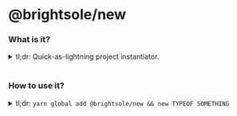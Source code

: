 # @brightsole/new

### What is it?
<details>
  <summary>
    tl;dr: Quick-as-lightning project instantiator.
  </summary>
  <br />

  I write tons of little apps in my free time. CLIs, frontends, packages, serverless projects... etc. The problem is, probably 75% of my time is taken up by dumb, mindless grind-work getting things like eslint/ava/process flow put together, and it's really hampered how quickly I can churn things out.


  So this repo is a meta-repo. It allows you to instantiate a new project, in a style I find agreeable, in mere seconds. It doesn't hide anything, it doesn't magic away anything that isn't *just completely dull as dishwater*. It's just here to let me build. **fast**.

  If there's anything in here that can be removed, it probably already has been. **But make no mistake, I'm making some choices here**. Every project uses `ava`. Every project uses reasonable `prettier`/`eslint` rules. Every project is tied to a github repo. Custom configuration at instantiation time is a luxury for when this tool is used by anyone not named `one19`, **and only then**. I will be debating optionally adding `typescript` to some things, same with `flow`. Otherwise, it'll be *super duper barebones and no frills*. Open an issue if you'd like, but a PR would be infinitely preferrable to my sanity, and yours, whomever you are. I hate this configuration shit, and this project is made to help me escape it, *please* don't drag me into more of it if you don't have to.

</details>
<br/>

### How to use it?
<details>
  <summary>
    tl;dr: <code>yarn global add @brightsole/new && new TYPEOF SOMETHING</code>
  </summary>
  <br />


  ### You can create a variety of project types:
  -------------

  #### CLI
  <details>
    <summary>
      tl;dr: <code>new cli [new-location-folderName] -[options]</code>
    </summary>
    <br />

  `New` can create an easy-to-start-with cli project with the command: `new cli`. It takes one argument, the folderName, and tries to use that as the app name. You may also specify an alternate to override it with `-n`. More options forthcoming.

  The new cli has a few nice features: `signale`, for a running log cli system, `commander` **the standard of excellence** for consuming & using command line arguments & options, `lodash` and `ava` for testing.

  | Arg | Longform | Description | Example |
  | :---------------: | :---------------: | :--------------- | ---------------: |
  | **\*** |  | folderName/name of the new project | `new cli <folderName>` |
  | **-n** | --pretty-name | custom internal name to override folderName | `new cli ../bingle -n 'super-bingle'` |

  </details>

  -------------

  #### FRONT
  <details>
    <summary>
      tl;dr: <code>new front [new-location-folderName] -[options]</code>
    </summary>
    <br />

  `New` also allows you to create a new `frontend` project. It has a few nice features: `ava` for testing, `parcel-bundler` for hot reload and production builds, `axios` for network requests, `styled-components` anc `chroma-js` for :nail_care:, and `a-plus-forms` and `a-plus-forms-json-validator` for forms & validation.

  | Arg | Longform | Description | Example |
  | :---------------: | :---------------: | :--------------- | ---------------: |
  | **\*** |  | folderName/name of the new project | `new front <folderName>` |
  | **-n** | --pretty-name | custom internal name to override folderName | `new front ../bingle -n 'bingle-frontend'` |

  -------------

  #### PACKAGE
  <details>
    <summary>
      tl;dr: <code>new package [new-location-folderName] -[options]</code>
    </summary>
    <br />

  `New` also allows you to create a new `package` project. It has a very few nice features: pretty much just `ava` for testing. It just helps you get your foot in the door that much faster.

  It's very likely this will be the first project to have typescript inclusion.

  | Arg | Longform | Description | Example |
  | :---------------: | :---------------: | :--------------- | ---------------: |
  | **\*** |  | folderName/name of the new project | `new package <folderName>` |
  | **-n** | --pretty-name | custom internal name to override folderName | `new package ../qul -n 'qul-dev'` |

  -------------

  </details>

</details>
<br/>

### TODO:
<details>
<summary>tl;dr: <strong>LOTS</strong></summary>
<br />

#### CI
1. tool for adding travis setup
2. command for telling travis to test repo
3. command for instantiating codeClimate
4. command for grabbing token for coverage upload and giving it to travis
5. tool for snyk setup
6. command for telling snyk to watch the repo

#### SERVERLESS
1. project instantiation
2. create the cli tool for it

#### GENERIC PACKAGE
1. rework its shebang to have options like the following:
  1. code transpilation
  2. typescript type compilation

#### @brightsole/NEW
1. add it to project-status
2. generate a couple badges
3. add it to travis-ci
4. report coverage
5. report test percentage
6. report code quality
8. pre-build clean hook
9. read git username dynamically from global environment
10. option to specify git repo location in entirety
11. post-create hooks to `yarn` and `git-init`
12. properly good tests for cloner util

</details>
<br/>